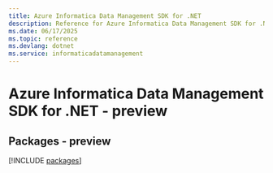 ```yaml
---
title: Azure Informatica Data Management SDK for .NET
description: Reference for Azure Informatica Data Management SDK for .NET
ms.date: 06/17/2025
ms.topic: reference
ms.devlang: dotnet
ms.service: informaticadatamanagement
---
```

# Azure Informatica Data Management SDK for .NET - preview
## Packages - preview
[!INCLUDE [packages](informatica-data-management-index.md)]